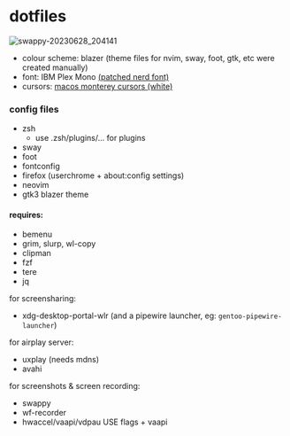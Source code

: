 # dotfiles

![swappy-20230628_204141](https://github.com/pdtxie/dotfiles/assets/65262710/00b63c5e-f08e-42f5-911e-21e3f004eb54)

- colour scheme: blazer (theme files for nvim, sway, foot, gtk, etc were created manually)
- font: IBM Plex Mono [(patched nerd font)](https://github.com/ryanoasis/nerd-fonts)
- cursors: [macos monterey cursors (white)](https://github.com/ful1e5/apple_cursor)


### config files
- zsh
  - use .zsh/plugins/... for plugins
- sway
- foot
- fontconfig
- firefox (userchrome + about:config settings)
- neovim
- gtk3 blazer theme

#### requires:
- bemenu
- grim, slurp, wl-copy
- clipman
- fzf
- tere
- jq

for screensharing:
- xdg-desktop-portal-wlr (and a pipewire launcher, eg: `gentoo-pipewire-launcher`)

for airplay server:
- uxplay (needs mdns)
- avahi

for screenshots & screen recording:
- swappy
- wf-recorder
- hwaccel/vaapi/vdpau USE flags + vaapi
